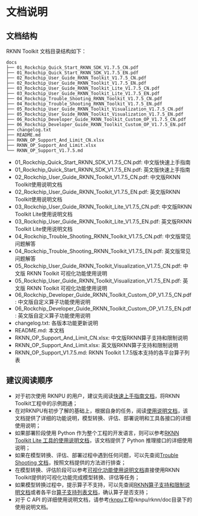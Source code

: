 # 文档说明

## 文档结构

RKNN Toolkit 文档目录结构如下：
```
docs
├── 01_Rockchip_Quick_Start_RKNN_SDK_V1.7.5_CN.pdf
├── 01_Rockchip_Quick_Start_RKNN_SDK_V1.7.5_EN.pdf
├── 02_Rockchip_User_Guide_RKNN_Toolkit_V1.7.5_CN.pdf
├── 02_Rockchip_User_Guide_RKNN_Toolkit_V1.7.5_EN.pdf
├── 03_Rockchip_User_Guide_RKNN_Toolkit_Lite_V1.7.5_CN.pdf
├── 03_Rockchip_User_Guide_RKNN_Toolkit_Lite_V1.7.5_EN.pdf
├── 04_Rockchip_Trouble_Shooting_RKNN_Toolkit_V1.7.5_CN.pdf
├── 04_Rockchip_Trouble_Shooting_RKNN_Toolkit_V1.7.5_EN.pdf
├── 05_Rockchip_User_Guide_RKNN_Toolkit_Visualization_V1.7.5_CN.pdf
├── 05_Rockchip_User_Guide_RKNN_Toolkit_Visualization_V1.7.5_EN.pdf
├── 06_Rockchip_Developer_Guide_RKNN_Toolkit_Custom_OP_V1.7.5_CN.pdf
├── 06_Rockchip_Developer_Guide_RKNN_Toolkit_Custom_OP_V1.7.5_EN.pdf
├── changelog.txt
├── README.md
├── RKNN_OP_Support_And_Limit_CN.xlsx
├── RKNN_OP_Support_And_Limit.xlsx
└── RKNN_OP_Support_V1.7.5.md
```

- 01_Rockchip_Quick_Start_RKNN_SDK_V1.7.5_CN.pdf: 中文版快速上手指南
- 01_Rockchip_Quick_Start_RKNN_SDK_V1.7.5_EN.pdf: 英文版快速上手指南
- 02_Rockchip_User_Guide_RKNN_Toolkit_V1.7.5_CN.pdf: 中文版RKNN Toolkit使用说明文档
- 02_Rockchip_User_Guide_RKNN_Toolkit_V1.7.5_EN.pdf: 英文版RKNN Toolkit使用说明文档
- 03_Rockchip_User_Guide_RKNN_Toolkit_Lite_V1.7.5_CN.pdf: 中文版RKNN Toolkit Lite使用说明文档
- 03_Rockchip_User_Guide_RKNN_Toolkit_Lite_V1.7.5_EN.pdf: 英文版RKNN Toolkit Lite使用说明文档
- 04_Rockchip_Trouble_Shooting_RKNN_Toolkit_V1.7.5_CN.pdf: 中文版常见问题解答
- 04_Rockchip_Trouble_Shooting_RKNN_Toolkit_V1.7.5_EN.pdf: 英文版常见问题解答
- 05_Rockchip_User_Guide_RKNN_Toolkit_Visualization_V1.7.5_CN.pdf: 中文版 RKNN Toolkit 可视化功能使用说明
- 05_Rockchip_User_Guide_RKNN_Toolkit_Visualization_V1.7.5_EN.pdf: 英文版 RKNN Toolkit 可视化功能使用说明
- 06_Rockchip_Developer_Guide_RKNN_Toolkit_Custom_OP_V1.7.5_CN.pdf: 中文版自定义算子功能使用说明
- 06_Rockchip_Developer_Guide_RKNN_Toolkit_Custom_OP_V1.7.5_EN.pdf: 英文版自定义算子功能使用说明
- changelog.txt: 各版本功能更新说明
- README.md: 本文档
- RKNN_OP_Support_And_Limit_CN.xlsx: 中文版RKNN算子支持和限制说明
- RKNN_OP_Support_And_Limit.xlsx: 英文版RKNN算子支持和限制说明
- RKNN_OP_Support_V1.7.5.md: RKNN Toolkit 1.7.5版本支持的各平台算子列表

## 建议阅读顺序

- 对于初次使用 RKNPU 的用户，建议先阅读[快速上手指南文档](https://github.com/rockchip-linux/rknn-toolkit/blob/master/doc/01_Rockchip_Quick_Start_RKNN_SDK_V1.7.5_CN.pdf)，将RKNN Toolkit工程中的示例跑通；
- 在对RKNPU有初步了解的基础上，根据自身的任务，阅读[使用说明文档](https://github.com/rockchip-linux/rknn-toolkit/blob/master/doc/02_Rockchip_User_Guide_RKNN_Toolkit_V1.7.5_CN.pdf)，该文档提供了详细的功能说明，模型转换、评估、部署说明和工具各接口的详细使用说明；
- 如果部署阶段使用 Python 作为整个工程的开发语言，则可以参考[RKNN Toolkit Lite 工具的使用说明文档](https://github.com/rockchip-linux/rknn-toolkit/blob/master/doc/03_Rockchip_User_Guide_RKNN_Toolkit_Lite_V1.7.5_CN.pdf)，该文档提供了 Python 推理接口的详细使用说明；
- 如果在模型转换、评估、部署过程中遇到任何问题，可以先查阅[Trouble Shooting 文档](https://github.com/rockchip-linux/rknn-toolkit/blob/master/doc/04_Rockchip_Trouble_Shooting_RKNN_Toolkit_V1.7.5_CN.pdf)，按照文档提供的方法进行排查；
- 在模型转换、评估阶段可以参考[可视化功能使用说明文档](https://github.com/rockchip-linux/rknn-toolkit/blob/master/doc/05_Rockchip_User_Guide_RKNN_Toolkit_Visualization_V1.7.5_CN.pdf)直接使用RKNN Toolkit提供的可视化功能完成模型转换、评估等任务；
- 如果模型转换过程中，提示算子不支持，可以先查阅[RKNN算子支持和限制说明文档](https://github.com/rockchip-linux/rknn-toolkit/blob/master/doc/RKNN_OP_Support_And_Limit_CN.xlsx)或者各平台[算子支持列表文档](https://github.com/rockchip-linux/rknn-toolkit/blob/master/doc/RKNN_OP_Support_V1.7.5.md)，确认算子是否支持；
- 对于 C API 的详细使用说明文档，请参考[rknpu](https://github.com/rockchip-linux/rknpu)工程rknpu/rknn/doc目录下的使用说明文档。

